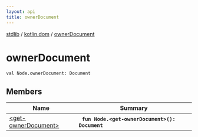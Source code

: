 ```yaml
---
layout: api
title: ownerDocument
---
```

[stdlib](../../index.md) / [kotlin.dom](../index.md) / [ownerDocument](index.md)

# ownerDocument

```
val Node.ownerDocument: Document
```

## Members

| Name | Summary |
|------|---------|
|[&lt;get-ownerDocument&gt;](_get-ownerDocument_.md)|&nbsp;&nbsp;**`fun Node.<get-ownerDocument>(): Document`**<br>|

